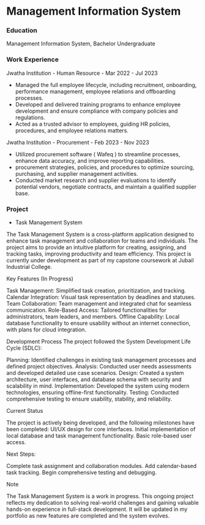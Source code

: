 # Management Information System

### Education
Management Information System, Bachelor Undergraduate

### Work Experience
Jwatha Institution - Human Resource - Mar 2022 - Jul 2023
- Managed the full employee lifecycle, including recruitment, onboarding, performance management, employee relations and offboarding processes.
- Developed and delivered training programs to enhance employee development and ensure compliance with company policies and regulations.
- Acted as a trusted advisor to employees, guiding HR policies, procedures, and employee relations matters.

Jwatha Institution - Procurement - Feb 2023 - Nov 2023
- Utilized procurement software ( Wafeq ) to streamline processes, enhance data accuracy, and improve reporting capabilities.
- procurement strategies, policies, and procedures to optimize sourcing, purchasing, and supplier management activities.
- Conducted market research and supplier evaluations to identify potential vendors, negotiate contracts, and maintain a qualified supplier base.

### Project
- Task Management System

The Task Management System is a cross-platform application designed to enhance task management and collaboration for teams and individuals. The project aims to provide an intuitive platform for creating, assigning, and tracking tasks, improving productivity and team efficiency. This project is currently under development as part of my capstone coursework at Jubail Industrial College.

Key Features (In Progress)

Task Management: Simplified task creation, prioritization, and tracking.
Calendar Integration: Visual task representation by deadlines and statuses.
Team Collaboration: Team management and integrated chat for seamless communication.
Role-Based Access: Tailored functionalities for administrators, team leaders, and members.
Offline Capability: Local database functionality to ensure usability without an internet connection, with plans for cloud integration.

Development Process The project followed the System Development Life Cycle (SDLC):

Planning: Identified challenges in existing task management processes and defined project objectives.
Analysis: Conducted user needs assessments and developed detailed use case scenarios.
Design: Created a system architecture, user interfaces, and database schema with security and scalability in mind.
Implementation: Developed the system using modern technologies, ensuring offline-first functionality.
Testing: Conducted comprehensive testing to ensure usability, stability, and reliability.

Current Status

The project is actively being developed, and the following milestones have been completed:
UI/UX design for core interfaces.
Initial implementation of local database and task management functionality.
Basic role-based user access.

Next Steps:

Complete task assignment and collaboration modules.
Add calendar-based task tracking.
Begin comprehensive testing and debugging.

Note

The Task Management System is a work in progress. This ongoing project reflects my dedication to solving real-world challenges and gaining valuable hands-on experience in full-stack development. It will be updated in my portfolio as new features are completed and the system evolves.
